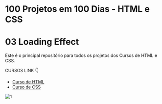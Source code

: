 # 100 Projetos em 100 Dias - HTML e CSS
# 03 Loading Effect 
Este é o principal repositório para todos os projetos dos Cursos de HTML e CSS.

CURSOS LINK 👇

-   [Curso de HTML](https://johnpires.com/cursos/html-tutorial/)
-   [Curso de CSS](https://johnpires.com/cursos/css-fundamentos-basicos/)

   ![1](https://user-images.githubusercontent.com/26515702/187816092-d6302194-1163-4015-b3f6-3bf0157449cd.png)